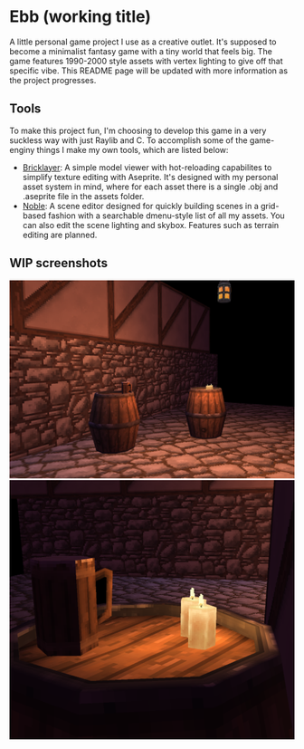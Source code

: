 # Ebb (working title)
A little personal game project I use as a creative outlet.
It's supposed to become a minimalist fantasy game with a tiny world that feels big.
The game features 1990-2000 style assets with vertex lighting to give off that specific vibe.
This README page will be updated with more information as the project progresses.

## Tools
To make this project fun, I'm choosing to develop this game in a very suckless way with just Raylib and C.
To accomplish some of the game-enginy things I make my own tools, which are listed below:

- [Bricklayer](https://github.com/TatuLaras/bricklayer): A simple model viewer with hot-reloading capabilites to simplify texture editing with Aseprite. It's designed with my personal asset system in mind, where for each asset there is a single .obj and .aseprite file in the assets folder.
- [Noble](https://github.com/TatuLaras/noble): A scene editor designed for quickly building scenes in a grid-based fashion with a searchable dmenu-style list of all my assets. You can also edit the scene lighting and skybox. Features such as terrain editing are planned.

## WIP screenshots
![1](docs/media/1.png)
![2](docs/media/2.png)
